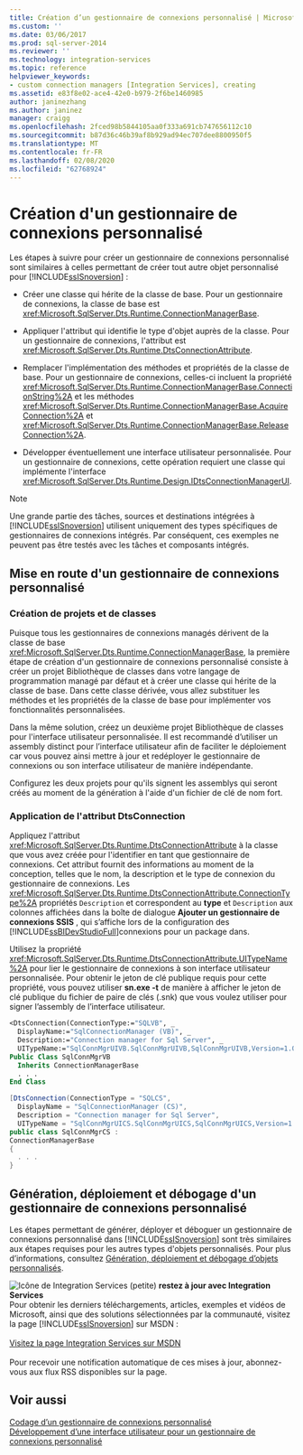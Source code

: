 ```yaml
---
title: Création d’un gestionnaire de connexions personnalisé | Microsoft Docs
ms.custom: ''
ms.date: 03/06/2017
ms.prod: sql-server-2014
ms.reviewer: ''
ms.technology: integration-services
ms.topic: reference
helpviewer_keywords:
- custom connection managers [Integration Services], creating
ms.assetid: e83f8e02-ace4-42e0-b979-2f6be1460985
author: janinezhang
ms.author: janinez
manager: craigg
ms.openlocfilehash: 2fced98b5844105aa0f333a691cb747656112c10
ms.sourcegitcommit: b87d36c46b39af8b929ad94ec707dee8800950f5
ms.translationtype: MT
ms.contentlocale: fr-FR
ms.lasthandoff: 02/08/2020
ms.locfileid: "62768924"
---
```

# <a name="creating-a-custom-connection-manager"></a>Création d'un gestionnaire de connexions personnalisé
  Les étapes à suivre pour créer un gestionnaire de connexions personnalisé sont similaires à celles permettant de créer tout autre objet personnalisé pour [!INCLUDE[ssISnoversion](../../../includes/ssisnoversion-md.md)] :  
  
-   Créer une classe qui hérite de la classe de base. Pour un gestionnaire de connexions, la classe de base est <xref:Microsoft.SqlServer.Dts.Runtime.ConnectionManagerBase>.  
  
-   Appliquer l'attribut qui identifie le type d'objet auprès de la classe. Pour un gestionnaire de connexions, l'attribut est <xref:Microsoft.SqlServer.Dts.Runtime.DtsConnectionAttribute>.  
  
-   Remplacer l'implémentation des méthodes et propriétés de la classe de base. Pour un gestionnaire de connexions, celles-ci incluent la propriété <xref:Microsoft.SqlServer.Dts.Runtime.ConnectionManagerBase.ConnectionString%2A> et les méthodes <xref:Microsoft.SqlServer.Dts.Runtime.ConnectionManagerBase.AcquireConnection%2A> et <xref:Microsoft.SqlServer.Dts.Runtime.ConnectionManagerBase.ReleaseConnection%2A>.  
  
-   Développer éventuellement une interface utilisateur personnalisée. Pour un gestionnaire de connexions, cette opération requiert une classe qui implémente l'interface <xref:Microsoft.SqlServer.Dts.Runtime.Design.IDtsConnectionManagerUI>.  
  
> [!NOTE]  
>  Une grande partie des tâches, sources et destinations intégrées à [!INCLUDE[ssISnoversion](../../../includes/ssisnoversion-md.md)] utilisent uniquement des types spécifiques de gestionnaires de connexions intégrés. Par conséquent, ces exemples ne peuvent pas être testés avec les tâches et composants intégrés.  
  
## <a name="getting-started-with-a-custom-connection-manager"></a>Mise en route d'un gestionnaire de connexions personnalisé  
  
### <a name="creating-projects-and-classes"></a>Création de projets et de classes  
 Puisque tous les gestionnaires de connexions managés dérivent de la classe de base <xref:Microsoft.SqlServer.Dts.Runtime.ConnectionManagerBase>, la première étape de création d'un gestionnaire de connexions personnalisé consiste à créer un projet Bibliothèque de classes dans votre langage de programmation managé par défaut et à créer une classe qui hérite de la classe de base. Dans cette classe dérivée, vous allez substituer les méthodes et les propriétés de la classe de base pour implémenter vos fonctionnalités personnalisées.  
  
 Dans la même solution, créez un deuxième projet Bibliothèque de classes pour l'interface utilisateur personnalisée. Il est recommandé d’utiliser un assembly distinct pour l’interface utilisateur afin de faciliter le déploiement car vous pouvez ainsi mettre à jour et redéployer le gestionnaire de connexions ou son interface utilisateur de manière indépendante.  
  
 Configurez les deux projets pour qu'ils signent les assemblys qui seront créés au moment de la génération à l'aide d'un fichier de clé de nom fort.  
  
### <a name="applying-the-dtsconnection-attribute"></a>Application de l'attribut DtsConnection  
 Appliquez l'attribut <xref:Microsoft.SqlServer.Dts.Runtime.DtsConnectionAttribute> à la classe que vous avez créée pour l'identifier en tant que gestionnaire de connexions. Cet attribut fournit des informations au moment de la conception, telles que le nom, la description et le type de connexion du gestionnaire de connexions. Les <xref:Microsoft.SqlServer.Dts.Runtime.DtsConnectionAttribute.ConnectionType%2A> propriétés `Description` et correspondent au **type** et `Description` aux colonnes affichées dans la boîte de dialogue **Ajouter un gestionnaire de connexions SSIS** , qui s’affiche lors de la configuration des [!INCLUDE[ssBIDevStudioFull](../../../includes/ssbidevstudiofull-md.md)]connexions pour un package dans.  
  
 Utilisez la propriété <xref:Microsoft.SqlServer.Dts.Runtime.DtsConnectionAttribute.UITypeName%2A> pour lier le gestionnaire de connexions à son interface utilisateur personnalisée. Pour obtenir le jeton de clé publique requis pour cette propriété, vous pouvez utiliser **sn.exe -t** de manière à afficher le jeton de clé publique du fichier de paire de clés (.snk) que vous voulez utiliser pour signer l’assembly de l’interface utilisateur.  
  
```vb  
<DtsConnection(ConnectionType:="SQLVB", _  
  DisplayName:="SqlConnectionManager (VB)", _  
  Description:="Connection manager for Sql Server", _  
  UITypeName:="SqlConnMgrUIVB.SqlConnMgrUIVB,SqlConnMgrUIVB,Version=1.0.0.0,Culture=neutral,PublicKeyToken=<insert public key token here>")> _  
Public Class SqlConnMgrVB  
  Inherits ConnectionManagerBase  
  . . .  
End Class  
```  
  
```csharp  
[DtsConnection(ConnectionType = "SQLCS",  
  DisplayName = "SqlConnectionManager (CS)",  
  Description = "Connection manager for Sql Server",  
  UITypeName = "SqlConnMgrUICS.SqlConnMgrUICS,SqlConnMgrUICS,Version=1.0.0.0,Culture=neutral,PublicKeyToken=<insert public key token here>")]  
public class SqlConnMgrCS :  
ConnectionManagerBase  
{  
  . . .  
}  
```  
  
## <a name="building-deploying-and-debugging-a-custom-connection-manager"></a>Génération, déploiement et débogage d'un gestionnaire de connexions personnalisé  
 Les étapes permettant de générer, déployer et déboguer un gestionnaire de connexions personnalisé dans [!INCLUDE[ssISnoversion](../../../includes/ssisnoversion-md.md)] sont très similaires aux étapes requises pour les autres types d'objets personnalisés. Pour plus d’informations, consultez [Génération, déploiement et débogage d’objets personnalisés](../building-deploying-and-debugging-custom-objects.md).  
  
![Icône de Integration Services (petite)](../../media/dts-16.gif "Icône Integration Services (petite)")  **restez à jour avec Integration Services**<br /> Pour obtenir les derniers téléchargements, articles, exemples et vidéos de Microsoft, ainsi que des solutions sélectionnées par la communauté, visitez la page [!INCLUDE[ssISnoversion](../../../includes/ssisnoversion-md.md)] sur MSDN :<br /><br /> [Visitez la page Integration Services sur MSDN](https://go.microsoft.com/fwlink/?LinkId=136655)<br /><br /> Pour recevoir une notification automatique de ces mises à jour, abonnez-vous aux flux RSS disponibles sur la page.  
  
## <a name="see-also"></a>Voir aussi  
 [Codage d’un gestionnaire de connexions personnalisé](coding-a-custom-connection-manager.md)   
 [Développement d’une interface utilisateur pour un gestionnaire de connexions personnalisé](developing-a-user-interface-for-a-custom-connection-manager.md)  
  
  
